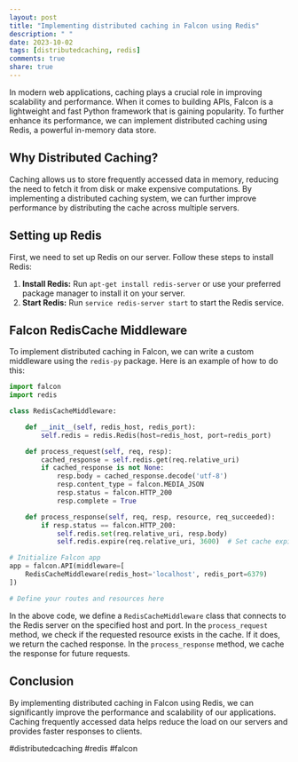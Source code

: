 ```yaml
---
layout: post
title: "Implementing distributed caching in Falcon using Redis"
description: " "
date: 2023-10-02
tags: [distributedcaching, redis]
comments: true
share: true
---
```


In modern web applications, caching plays a crucial role in improving scalability and performance. When it comes to building APIs, Falcon is a lightweight and fast Python framework that is gaining popularity. To further enhance its performance, we can implement distributed caching using Redis, a powerful in-memory data store.

## Why Distributed Caching?

Caching allows us to store frequently accessed data in memory, reducing the need to fetch it from disk or make expensive computations. By implementing a distributed caching system, we can further improve performance by distributing the cache across multiple servers.

## Setting up Redis

First, we need to set up Redis on our server. Follow these steps to install Redis:

1. **Install Redis:** Run `apt-get install redis-server` or use your preferred package manager to install it on your server.
2. **Start Redis:** Run `service redis-server start` to start the Redis service.

## Falcon RedisCache Middleware

To implement distributed caching in Falcon, we can write a custom middleware using the `redis-py` package. Here is an example of how to do this:

```python
import falcon
import redis

class RedisCacheMiddleware:

    def __init__(self, redis_host, redis_port):
        self.redis = redis.Redis(host=redis_host, port=redis_port)

    def process_request(self, req, resp):
        cached_response = self.redis.get(req.relative_uri)
        if cached_response is not None:
            resp.body = cached_response.decode('utf-8')
            resp.content_type = falcon.MEDIA_JSON
            resp.status = falcon.HTTP_200
            resp.complete = True

    def process_response(self, req, resp, resource, req_succeeded):
        if resp.status == falcon.HTTP_200:
            self.redis.set(req.relative_uri, resp.body)
            self.redis.expire(req.relative_uri, 3600)  # Set cache expiration to 1 hour

# Initialize Falcon app
app = falcon.API(middleware=[
    RedisCacheMiddleware(redis_host='localhost', redis_port=6379)
])

# Define your routes and resources here

```

In the above code, we define a `RedisCacheMiddleware` class that connects to the Redis server on the specified host and port. In the `process_request` method, we check if the requested resource exists in the cache. If it does, we return the cached response. In the `process_response` method, we cache the response for future requests.

## Conclusion

By implementing distributed caching in Falcon using Redis, we can significantly improve the performance and scalability of our applications. Caching frequently accessed data helps reduce the load on our servers and provides faster responses to clients.

#distributedcaching #redis #falcon